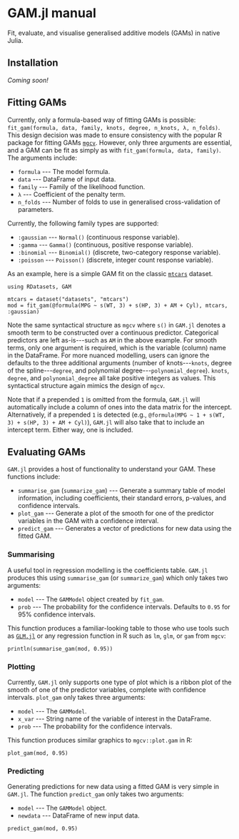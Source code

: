 # GAM.jl manual

Fit, evaluate, and visualise generalised additive models (GAMs) in native Julia.

## Installation

*Coming soon!*

## Fitting GAMs

Currently, only a formula-based way of fitting GAMs is possible: `fit_gam(formula, data, family, knots, degree, n_knots, λ, n_folds)`. This design decision was made to ensure consistency with the popular R package for fitting GAMs [`mgcv`](https://cran.r-project.org/web/packages/mgcv/mgcv.pdf). However, only three arguments are essential, and a GAM can be fit as simply as with `fit_gam(formula, data, family)`. The arguments include:

* `formula` --- The model formula.
* `data` --- DataFrame of input data.
* `family` --- Family of the likelihood function.
* `λ` --- Coefficient of the penalty term.
* `n_folds` --- Number of folds to use in generalised cross-validation of parameters.

Currently, the following family types are supported:

* `:gaussian` --- `Normal()` (continuous response variable).
* `:gamma` --- `Gamma()` (continuous, positive response variable).
* `:binomial` --- `Binomial()` (discrete, two-category response variable).
* `:poisson` --- `Poisson()` (discrete, integer count response variable).

As an example, here is a simple GAM fit on the classic [`mtcars`](https://www.rdocumentation.org/packages/datasets/versions/3.6.2/topics/mtcars) dataset.

```jldoctest
using RDatasets, GAM

mtcars = dataset("datasets", "mtcars")
mod = fit_gam(@formula(MPG ~ s(WT, 3) + s(HP, 3) + AM + Cyl), mtcars, :gaussian)
```

Note the same syntactical structure as `mgcv` where `s()` in `GAM.jl` denotes a smooth term to be constructed over a continuous predictor. Categorical predictors are left as-is---such as `AM` in the above example. For smooth terms, only one argument is required, which is the variable (column) name in the DataFrame. For more nuanced modelling, users can ignore the defaults to the three additional arguments (number of knots---`knots`, degree of the spline---`degree`, and polynomial degree---`polynomial_degree`). `knots`, `degree`, and `polynomial_degree` all take positive integers as values. This syntactical structure again mimics the design of `mgcv`.

Note that if a prepended `1` is omitted from the formula, `GAM.jl` will automatically include a column of ones into the data matrix for the intercept. Alternatively, if a prepended `1` is detected (e.g., `@formula(MPG ~ 1 + s(WT, 3) + s(HP, 3) + AM + Cyl)`), `GAM.jl` will also take that to include an intercept term. Either way, one is included.

## Evaluating GAMs

`GAM.jl` provides a host of functionality to understand your GAM. These functions include:

* `summarise_gam` (`summarize_gam`) --- Generate a summary table of model information, including coefficients, their standard errors, p-values, and confidence intervals.
* `plot_gam` --- Generate a plot of the smooth for one of the predictor variables in the GAM with a confidence interval.
* `predict_gam` --- Generates a vector of predictions for new data using the fitted GAM.

### Summarising

A useful tool in regression modelling is the coefficients table. `GAM.jl` produces this using `summarise_gam` (or `summarize_gam`) which only takes two arguments:

* `model` --- The `GAMModel` object created by `fit_gam`.
* `prob` --- The probability for the confidence intervals. Defaults to `0.95` for 95% confidence intervals.

This function produces a familiar-looking table to those who use tools such as [`GLM.jl`](https://github.com/JuliaStats/GLM.jl) or any regression function in R such as `lm`, `glm`, or `gam` from `mgcv`:

```jldoctest
println(summarise_gam(mod, 0.95))
```

### Plotting

Currently, `GAM.jl` only supports one type of plot which is a ribbon plot of the smooth of one of the predictor variables, complete with confidence intervals. `plot_gam` only takes three arguments:

* `model` --- The `GAMModel`.
* `x_var` --- String name of the variable of interest in the DataFrame.
* `prob` --- The probability for the confidence intervals.

This function produces similar graphics to `mgcv::plot.gam` in R:

```jldoctest
plot_gam(mod, 0.95)
```

### Predicting

Generating predictions for new data using a fitted GAM is very simple in `GAM.jl`. The function `predict_gam` only takes two arguments:

- `model` --- The `GAMModel` object.
- `newdata` --- DataFrame of new input data.

```jldoctest
predict_gam(mod, 0.95)
```